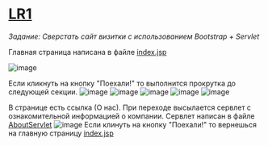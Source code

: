 # [LR1](https://github.com/pomogote/OOP_4Sem/tree/main/LR1)

_Задание:
Сверстать сайт визитки с использованием Bootstrap + Servlet_ 

Главная страница написана в файле [index.jsp](https://github.com/pomogote/OOP_4Sem/blob/main/LR1/src/main/webapp/index.jsp)

![image](https://user-images.githubusercontent.com/129698533/232346267-9397123b-be54-479b-88fb-58accae6e5d0.png)

Если кликнуть на кнопку "Поехали!" то выполнится прокрутка до следующей секции.
![image](https://user-images.githubusercontent.com/129698533/232346389-e685be1c-0e16-4f2c-a5fc-e6eb8c13e6ec.png)
![image](https://user-images.githubusercontent.com/129698533/232346411-292b0c2c-21d7-4b54-a7e4-e22556e6c58c.png)
![image](https://user-images.githubusercontent.com/129698533/232346441-86f37a53-80e1-4e25-96e4-20feec2c2016.png)
![image](https://user-images.githubusercontent.com/129698533/232346453-a3bc6e29-3117-4c8a-85a1-202833b193ca.png)
![image](https://user-images.githubusercontent.com/129698533/232346458-9be21773-a318-4ef5-bc61-ed0373caf0f4.png)

В странице есть ссылка (О нас). При переходе высылается сервлет с ознакомительной информацией о компании.
Сервлет написан в файле [AboutServlet](https://github.com/pomogote/OOP_4Sem/blob/main/LR1/src/main/java/com/example/lr1_about_us/AboutServlet.java)
![image](https://user-images.githubusercontent.com/129698533/232346466-352eb986-daec-4b1d-8acf-877cc477dcb6.png)
Если клинуть на кнопку "Поехали!" то вернешься на главную страницу [index.jsp](https://github.com/pomogote/OOP_4Sem/blob/main/LR1_about_us/src/main/webapp/index.jsp)


